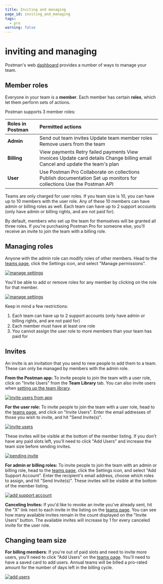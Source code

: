```yaml
---
title: Inviting and managing
page_id: inviting_and_managing
tags:
  - pro
warning: false
---
```


# inviting and managing

Postman's web [dashboard](https://go.postman.co/team) provides a number of ways to manage your team.

## Member roles

Everyone in your team is a **member**. Each member has certain **roles**, which let them perform sets of actions.

Postman supports 3 member roles:

| Roles in Postman | Permitted actions |
| :--- | :--- |
| **Admin** | Send out team invites     Update team member roles     Remove users from the team |
| **Billing** | View payments     Retry failed payments     View invoices     Update card details     Change billing email     Cancel and update the team's plan |
| **User** | Use Postman Pro     Collaborate on collections     Publish documentation     Set up monitors for collections     Use the Postman API |

Teams are only charged for user roles. If you team size is 10, you can have up to 10 members with the user role. Any of these 10 members can have admin or billing roles as well. Each team can have up to 2 support accounts \(only have admin or billing rights, and are not paid for\).

By default, members who set up the team for themselves will be granted all three roles. If you're purchasing Postman Pro for someone else, you'll receive an invite to join the team with a billing role.

## Managing roles

Anyone with the admin role can modify roles of other members. Head to the [teams page](https://go.postman.co/team), click the Settings icon, and select "Manage permissions".

[![manage settings](https://s3.amazonaws.com/postman-static-getpostman-com/postman-docs/managePermissions.jpg)](https://s3.amazonaws.com/postman-static-getpostman-com/postman-docs/managePermissions.jpg)

You'll be able to add or remove roles for any member by clicking on the role for that member.

[![manage settings](https://s3.amazonaws.com/postman-static-getpostman-com/postman-docs/updateRole.jpg)](https://s3.amazonaws.com/postman-static-getpostman-com/postman-docs/updateRole.jpg)

Keep in mind a few restrictions:

1. Each team can have up to 2 support accounts \(only have admin or billing rights, and are not paid for\)
2. Each member must have at least one role
3. You cannot assign the user role to more members than your team has paid for

## Invites

An invite is an invitation that you send to new people to add them to a team. These can only be managed by members with the admin role.

**From the Postman app:** To invite people to join the team with a user role, click on "Invite Users" from the **Team Library** tab. You can also invite users when [setting up the team library](https://github.com/kaustavdm/postman-docs-test/tree/b9c2cefa916197b408de633b2ecb1d256acf0a06/docs/postman/team_library/setting_up_team_library/README.md).

[![invite users from app](https://s3.amazonaws.com/postman-static-getpostman-com/postman-docs/invite_users_from_app.png)](https://s3.amazonaws.com/postman-static-getpostman-com/postman-docs/invite_users_from_app.png)

**For the user role:** To invite people to join the team with a user role, head to the [teams page](https://go.postman.co/team), and click on "Invite Users". Enter the email addresses of those you wish to invite, and hit "Send Invite\(s\)".

[![invite users](https://s3.amazonaws.com/postman-static-getpostman-com/postman-docs/inviteUsers.jpg)](https://s3.amazonaws.com/postman-static-getpostman-com/postman-docs/inviteUsers.jpg)

These invites will be visible at the bottom of the member listing. If you don't have any paid slots left, you'll need to click "Add Users" and increase the team size before sending invites.

[![pending invite](https://s3.amazonaws.com/postman-static-getpostman-com/postman-docs/pendingInvite.jpg)](https://s3.amazonaws.com/postman-static-getpostman-com/postman-docs/pendingInvite.jpg)

**For admin or billing roles:** To invite people to join the team with an admin or billing role, head to the [teams page](https://go.postman.co/team), click the Settings icon, and select "Add Support Account". Enter the recipient's email address, choose which roles to assign, and hit "Send Invite\(s\)". These invites will be visible at the bottom of the member listing.

[![add support account](https://s3.amazonaws.com/postman-static-getpostman-com/postman-docs/supportAccount.jpg)](https://s3.amazonaws.com/postman-static-getpostman-com/postman-docs/supportAccount.jpg)

**Canceling Invites:** If you'd like to revoke an invite you've already sent, hit the "X" link next to each invite in the listing on the [teams page](https://go.postman.co/team). You can see how many available invites remain in the count displayed on the "Invite Users" button. The available invites will increase by 1 for every canceled invite for the user role.

## Changing team size

**For billing members**: If you're out of paid slots and need to invite more users, you'll need to click "Add Users" on the [teams page](https://go.postman.co/team). You'll need to have a saved card to add users. Annual teams will be billed a pro-rated amount for the number of days left in the billing cycle.

[![add users](https://s3.amazonaws.com/postman-static-getpostman-com/postman-docs/addUsers.jpg)](https://s3.amazonaws.com/postman-static-getpostman-com/postman-docs/addUsers.jpg)

